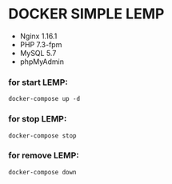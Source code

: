 # DOCKER SIMPLE LEMP
- Nginx 1.16.1
- PHP 7.3-fpm
- MySQL 5.7
- phpMyAdmin

### for start LEMP: 
``docker-compose up -d``
### for stop LEMP:
``docker-compose stop``
### for remove LEMP:
``docker-compose down``